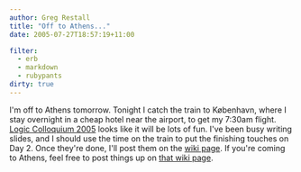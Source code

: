 ```yaml
---
author: Greg Restall
title: "Off to Athens..."
date: 2005-07-27T18:57:19+11:00

filter:
  - erb
  - markdown
  - rubypants
dirty: true
---
```


I'm off to Athens tomorrow.  Tonight I catch the train to K&oslash;benhavn, where I stay overnight in a cheap hotel near the airport, to get my 7:30am flight. [Logic Colloquium 2005](http://www.math.uoa.gr/lc2005) looks like it will be lots of fun.  I've been busy writing slides, and I should use the time on the train to put the finishing touches on Day 2. Once they're done, I'll post them on the [wiki page](http://consequently.org/edit/page/LC2005).  If you're coming to Athens, feel free to post things up on [that wiki page](http://consequently.org/edit/page/LC2005).